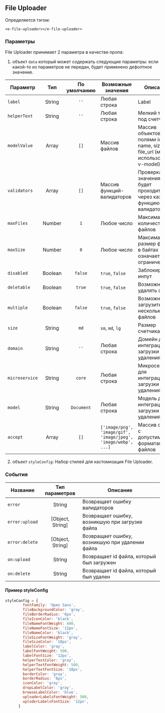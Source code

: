 ## File Uploader

Определяется тэгом:
```vue
<e-file-uploader></e-file-uploader>
```


### Параметры

File Uploader принимает 2 параметра в качестве пропа:
1. объект `data` который может содержать следующие параметры:
   если какой-то из параметров не передан, будет применено дефолтное значение.

| Параметр         |   Тип   | По умолчанию | Возможные значения                                              | Описание                                                                        |
|------------------|:-------:|:------------:|-----------------------------------------------------------------|---------------------------------------------------------------------------------|
| ``label``        | String  |    ``''``    | Любая строка                                                    | Label                                                                           |
| ``helperText``   | String  |    ``''``    | Любая строка                                                    | Мелкий текст под счетчиком                                                      |
| ``modelValue``   |  Array  |    ``[]``    | Массив файлов                                                   | Массив объектов с полями id, name, size, file_url  (можно использовать v-model) |
| ``validators``   |  Array  |    ``[]``    | Массив функций-валидаторов                                      | Проверка значения будет проходить через каждую функцию-валидатор                |
| ``maxFiles``     | Number  |    ``1``     | Любое число                                                     | Максимальное количество файлов                                                  |
| ``maxSize``      | Number  |    ``0``     | Любое число                                                     | Максимальный размер файла в байтах (0 означает без ограничений)                 |
| ``disabled``     | Boolean |  ``false``   | ``true``, ``false``                                             | Заблокировать инпут                                                             |
| ``deletable``    | Boolean |   ``true``   | ``true``, ``false``                                             | Возможность удалять файлы                                                       |
| ``multiple``     | Boolean |  ``false``   | ``true``, ``false``                                             | Возможность загрузить несколько файлов                                          |
| ``size``         | String  |    ``md``    | ``sm``, ``md``, ``lg``                                          | Размер счетчика                                                                 |
| ``domain``       | String  |    ``''``    | Любая строка                                                    | Домейн для интеграции загрузки и удаления                                       |
| ``microservice`` | String  |   ``core``   | Любая строка                                                    | Микросервис для интеграции загрузки и удаления                                  |
| ``model``        | String  | ``Document`` | Любая строка                                                    | Модель для интеграции загрузки и удаления                                       |
| ``accept``       |  Array  |    ``[]``    | ``['image/png', 'image/gif', 'image/jpeg', 'image/webp', ...]`` | Массив строк с допустимыми форматами файлов                                     |

2. объект `styleConfig`:
Набор стилей для кастомизация File Uploader.

### События

| Название         |  Тип параметров  | Описание                                        |
|------------------|:----------------:|-------------------------------------------------|
| ``error``        |      String      | Возвращает ошибку валидаторов                   |
| ``error:upload`` | [Object, String] | Возвращает ошибку, возникшую при загрузке файла |
| ``error:delete`` | [Object, String] | Возвращает ошибку, возникшую при удалении файла |
| ``on:upload``    |      String      | Возвращает id файла, который был загружен       |
| ``on:delete``    |      String      | Возвращает id файла, который был удален         |

#### Пример styleConfig

````javascript
styleConfig = {
        fontFamily: 'Open Sans',
        fileBackgroundColor: 'gray',
        fileBorderRadius: '6px',
        fileIconColor: 'black',
        fileNameFontWeight: 600,
        fileNameFontSize: '12px',
        fileNameColor: 'black',
        fileSizeFontWeight: 'gray',
        fileSizeColor: '10px',
        labelColor: 'gray',
        labelFontWeight: 500,
        labelFontSize: '12px',
        helperTextColor: 'gray',
        helperTextFontWeight: 500,
        helperTextFontSize: '10px',
        borderColor: 'gray',
        borderRadius: '6px',
        iconColor: 'gray',
        dropLabelColor: 'gray',
        browseLabelColor: 'blue',
        uploaderLabelsFontWeight: 500,
        uploderLabelsFontSize: '12px',
      }
````
